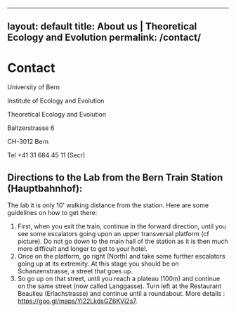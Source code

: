 
---
layout: default
title: About us | Theoretical Ecology and Evolution
permalink: /contact/
---

# Contact

University of Bern

Institute of Ecology and Evolution

Theoretical Ecology and Evolution

Baltzerstrasse 6

CH-3012 Bern

Tel +41 31 684 45 11 (Secr)

## Directions to the Lab from the Bern Train Station (Hauptbahnhof):

The lab it is only 10' walking distance from the station. Here are some guidelines on how to get there:
1) First, when you exit the train, continue in the forward direction, until you see some escalators going upon an upper transversal platform (cf picture). Do not go down to the main hall of the station as it is then much more difficult and longer to get to your hotel.
2) Once on the platform, go right (North) and take some further escalators going up at its extremity. At this stage you should be on Schanzenstrasse, a street that goes up.
3) So go up on that street, until you reach a plateau (100m) and continue on the same street (now called Langgasse). Turn left at the Restaurant Beaulieu (Erlachstrasse) and continue until a roundabout. More details : https://goo.gl/maps/Yi22LkdsGZ6KVj2s7.
